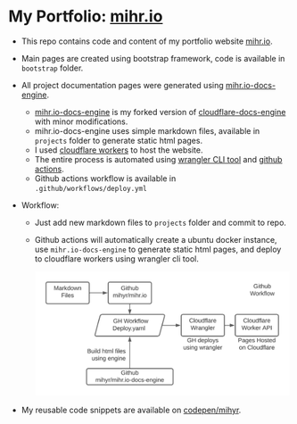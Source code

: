 # My Portfolio: [mihr.io](https://mihr.io)

- This repo contains code and content of my portfolio website [mihr.io](https://mihr.io).
- Main pages are created using bootstrap framework, code is available in `bootstrap` folder.
- All project documentation pages were generated using [mihr.io-docs-engine](https://github.com/mihyr/mihr.io-docs-engine).

  - [mihr.io-docs-engine](https://github.com/mihyr/mihr.io-docs-engine) is my forked version of [cloudflare-docs-engine](https://github.com/cloudflare/cloudflare-docs-engine) with minor modifications.
  - mihr.io-docs-engine uses simple markdown files, available in `projects` folder to generate static html pages.
  - I used [cloudflare workers](https://developers.cloudflare.com/workers/) to host the website.
  - The entire process is automated using [wrangler CLI tool](https://github.com/cloudflare/wrangler) and [github actions](https://docs.github.com/en/actions).
  - Github actions workflow is available in `.github/workflows/deploy.yml`

- Workflow:
  - Just add new markdown files to `projects` folder and commit to repo.
  - Github actions will automatically create a ubuntu docker instance, use `mihr.io-docs-engine` to generate static html pages, and deploy to cloudflare workers using wrangler cli tool.

    ![workflow](workflow.png)

- My reusable code snippets are available on [codepen/mihyr](https://codepen.io/mihyr/).
